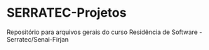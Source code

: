# SERRATEC-Projetos
Repositório para arquivos gerais do curso Residência de Software - Serratec/Senai-Firjan
